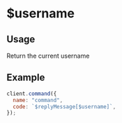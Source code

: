 # $username

## Usage

Return the current username

## Example

```javascript
client.command({
  name: "command",
  code: `$replyMessage[$username]`,
});
```
